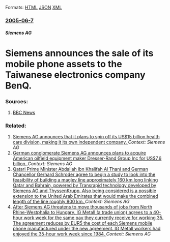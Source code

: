 
Formats: [HTML](/news/2005/06/7/siemens-announces-the-sale-of-its-mobile-phone-assets-to-the-taiwanese-electronics-company-benq.html)  [JSON](/news/2005/06/7/siemens-announces-the-sale-of-its-mobile-phone-assets-to-the-taiwanese-electronics-company-benq.json)  [XML](/news/2005/06/7/siemens-announces-the-sale-of-its-mobile-phone-assets-to-the-taiwanese-electronics-company-benq.xml)  

### [2005-06-7](/news/2005/06/7/index.md)

##### Siemens AG
#  Siemens announces the sale of its mobile phone assets to the Taiwanese electronics company BenQ. 




### Sources:

1. [BBC News](http://news.bbc.co.uk/2/hi/business/4616515.stm)

### Related:

1. [Siemens AG announces that it plans to spin off its US$15 billion health care division, making it its own independent company. ](/news/2016/11/10/siemens-ag-announces-that-it-plans-to-spin-off-its-us-15-billion-health-care-division-making-it-its-own-independent-company.md) _Context: Siemens AG_
2. [German conglomerate Siemens AG announces plans to acquire American oilfield equipment maker Dresser-Rand Group Inc for US$7.6 billion. ](/news/2014/09/22/german-conglomerate-siemens-ag-announces-plans-to-acquire-american-oilfield-equipment-maker-dresser-rand-group-inc-for-us-7-6-billion.md) _Context: Siemens AG_
3. [ Qatari Prime Minister Abdallah ibn Khalifah Al Thani and German Chancellor Gerhard Schroder agree to begin a study to look into the feasibility of building a maglev line approximately 160&nbsp;km long linking Qatar and Bahrain, powered by Transrapid technology developed by Siemens AG and ThyssenKrupp. Also being considered is a possible extension to the United Arab Emirates that would make the combined length of the line roughly 800&nbsp;km. ](/news/2005/06/15/qatari-prime-minister-abdallah-ibn-khalifah-al-thani-and-german-chancellor-gerhard-schrapder-agree-to-begin-a-study-to-look-into-the-feasib.md) _Context: Siemens AG_
4. [ After Siemens AG threatens to move thousands of jobs from North Rhine-Westphalia to Hungary, IG Metall (a trade union) agrees to a 40-hour work week for the same pay they currently receive for working 35. The agreement reduces by EUR5 the cost of each Siemens mobile phone manufactured under the new agreement. IG Metall workers had enjoyed the 35-hour work week since 1984. ](/news/2004/06/25/after-siemens-ag-threatens-to-move-thousands-of-jobs-from-north-rhine-westphalia-to-hungary-ig-metall-a-trade-union-agrees-to-a-40-hour.md) _Context: Siemens AG_
